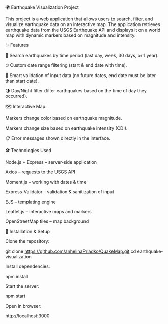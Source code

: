 🌍 Earthquake Visualization Project

This project is a web application that allows users to search, filter, and visualize earthquake data on an interactive map.
The application retrieves earthquake data from the USGS Earthquake API and displays it on a world map with dynamic markers based on magnitude and intensity.

✨ Features

🔎 Search earthquakes by time period (last day, week, 30 days, or 1 year).

⏱ Custom date range filtering (start & end date with time).

📆 Smart validation of input data (no future dates, end date must be later than start date).

🌗 Day/Night filter (filter earthquakes based on the time of day they occurred).

🗺 Interactive Map:

Markers change color based on earthquake magnitude.

Markers change size based on earthquake intensity (CDI).

📋 Error messages shown directly in the interface.

🛠 Technologies Used

Node.js + Express – server-side application

Axios – requests to the USGS API

Moment.js – working with dates & time

Express-Validator – validation & sanitization of input

EJS – templating engine

Leaflet.js – interactive maps and markers

OpenStreetMap tiles – map background

🚀 Installation & Setup

Clone the repository:

git clone https://github.com/anhelinaPriadko/QuakeMap.git
cd earthquake-visualization


Install dependencies:

npm install


Start the server:

npm start


Open in browser:

http://localhost:3000
